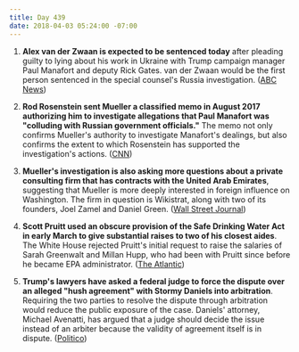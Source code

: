 ```yaml
---
title: Day 439
date: 2018-04-03 05:24:00 -07:00
---
```


1. **Alex van der Zwaan is expected to be sentenced today** after pleading guilty to lying about his work in Ukraine with Trump campaign manager Paul Manafort and deputy Rick Gates. van der Zwaan would be the first person sentenced in the special counsel's Russia investigation. ([ABC News](http://abcnews.go.com/Politics/court-poised-hand-1st-sentence-mueller-probe/story?id=54190424))

2. **Rod Rosenstein sent Mueller a classified memo in August 2017 authorizing him to investigate allegations that Paul Manafort was "colluding with Russian government officials."** The memo not only confirms Mueller's authority to investigate Manafort's dealings, but also confirms the extent to which Rosenstein has supported the investigation's actions. ([CNN](https://www.cnn.com/2018/04/03/politics/mueller-manafort-rosenstein-memo/index.html))

3. **Mueller's investigation is also asking more questions about a private consulting firm that has contracts with the United Arab Emirates**, suggesting that Mueller is more deeply interested in foreign influence on Washington. The firm in question is Wikistrat, along with two of its founders, Joel Zamel and Daniel Green. ([Wall Street Journal](https://www.wsj.com/articles/mueller-probe-into-u-a-e-influence-broadens-1522718922))

4. **Scott Pruitt used an obscure provision of the Safe Drinking Water Act in early March to give substantial raises to two of his closest aides**. The White House rejected Pruitt's initial request to raise the salaries of Sarah Greenwalt and Millan Hupp, who had been with Pruitt since before he became EPA administrator. ([The Atlantic](https://www.theatlantic.com/politics/archive/2018/04/pruitt-epa/557123/))

5. **Trump's lawyers have asked a federal judge to force the dispute over an alleged "hush agreement" with Stormy Daniels into arbitration**. Requiring the two parties to resolve the dispute through arbitration would reduce the public exposure of the case. Daniels' attorney, Michael Avenatti, has argued that a judge should decide the issue instead of an arbiter because the validity of agreement itself is in dispute. ([Politico](https://www.politico.com/story/2018/04/02/trump-stormy-daniels-lawsuit-496427))